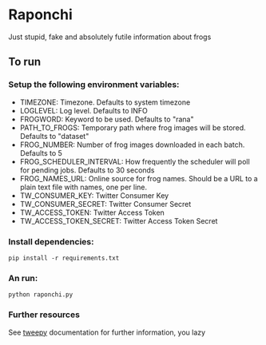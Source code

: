 # Raponchi
Just stupid, fake and absolutely futile information about frogs

## To run

### Setup the following environment variables:

- TIMEZONE: Timezone. Defaults to system timezone
- LOGLEVEL: Log level. Defaults to INFO
- FROGWORD: Keyword to be used. Defaults to "rana"
- PATH_TO_FROGS: Temporary path where frog images will be stored. Defaults to "dataset"
- FROG_NUMBER: Number of frog images downloaded in each batch. Defaults to 5
- FROG_SCHEDULER_INTERVAL: How frequently the scheduler will poll for pending jobs. Defaults to 30 seconds
- FROG_NAMES_URL: Online source for frog names. Should be a URL to a plain text file with names, one per line.
- TW_CONSUMER_KEY: Twitter Consumer Key
- TW_CONSUMER_SECRET: Twitter Consumer Secret
- TW_ACCESS_TOKEN: Twitter Access Token
- TW_ACCESS_TOKEN_SECRET: Twitter Access Token Secret

### Install dependencies:

```
pip install -r requirements.txt
```

### An run:

```
python raponchi.py
```

### Further resources

See [tweepy](https://docs.tweepy.org/en/stable/index.html) documentation for further information, you lazy
